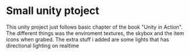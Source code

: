 # Small unity ptoject

This unity project just follows basic chapter of the book "Unity in Action". The different things was the enviroment textures, the skybox and the item icons when grabed. The extra stuff i added are some lights that has directional lighting on realtime 
